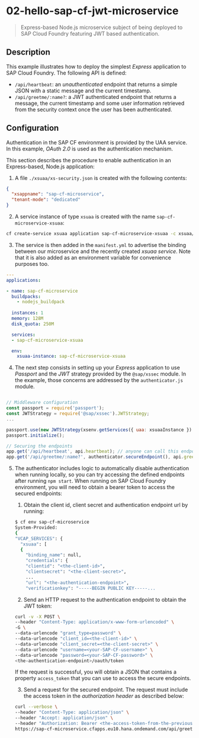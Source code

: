 # 02-hello-sap-cf-jwt-microservice
> Express-based Node.js microservice subject of being deployed to SAP Cloud Foundry featuring JWT based authentication.

## Description

This example illustrates how to deploy the simplest *Express* application to SAP Cloud Foundry.
The following API is defined: 
+ `/api/heartbeat`: an *unauthenticated* endpoint that returns a simple JSON with a static message and the current timestamp.
+ `/api/greetme/:name?`: a JWT authenticated endpoint that returns a message, the current timestamp and some user information retrieved from the security context once the user has been authenticated.

## Configuration
Authentication in the SAP CF environment is provided by the UAA service. In this example, *OAuth 2.0* is used as the authentication mechanism.

This section describes the procedure to enable authentication in an Express-based, Node.js application:

1. A file `./xsuaa/xs-security.json` is created with the following contents:
```json
{
  "xsappname": "sap-cf-microservice",
  "tenant-mode": "dedicated"
}
```

2. A service instance of type `xsuaa` is created with the name `sap-cf-microservice-xsuaa`:
```bash
cf create-service xsuaa application sap-cf-microservice-xsuaa -c xsuaa/xs-security.json
```

3. The service is then added in the `manifest.yml` to advertise the binding between our microservice and the recently created *xsuaa service*. Note that it is also added as an environment variable for convenience purposes too.
```yaml
---
applications:

- name: sap-cf-microservice
  buildpacks:
    - nodejs_buildpack
  
  instances: 1
  memory: 128M
  disk_quota: 250M

  services:
  - sap-cf-microservice-xsuaa

  env:
    xsuaa-instance: sap-cf-microservice-xsuaa
```

4. The next step consists in setting up your *Express* application to use *Passport* and the *JWT* strategy provided by the `@sap/xssec` module. In the example, those concerns are addressed by the `authenticator.js` module. 
```javascript

// Middleware configuration
const passport = require('passport');
const JWTStrategy = require('@sap/xssec').JWTStrategy;
...

passport.use(new JWTStrategy(xsenv.getServices({ uaa: xsuaaInstance }).uaa));
passport.initialize();

// Securing the endpoints
app.get('/api/heartbeat', api.heartbeat); // anyone can call this endpoint
app.get('/api/greetme/:name?', authenticator.secureEndpoint(), api.greetMe); // secured endpoint
```

5. The authenticator includes logic to automatically disable authentication when running locally, so you can try accessing the defined endpoints after running `npm start`. When running on SAP Cloud Foundry environment, you will need to obtain a bearer token to access the secured endpoints:
    1. Obtain the client id, client secret and authentication endpoint url by running:
      ```bash
      $ cf env sap-cf-microservice
      System-Provided:
      {
      "VCAP_SERVICES": {
        "xsuaa": [
        {
          "binding_name": null,
          "credentials": {
          "clientid": "<the-client-id>",
          "clientsecret": "<the-client-secret>",
          ...
          "url": "<the-authentication-endpoint>",
          "verificationkey": "-----BEGIN PUBLIC KEY-----...
      ```

    2. Send an HTTP request to the authentication endpoint to obtain the JWT token:
      ```bash
      curl -v -X POST \
      --header "Content-Type: application/x-www-form-urlencoded" \
      -G \
      --data-urlencode "grant_type=password" \
      --data-urlencode "client_id=<the-client-id>" \
      --data-urlencode "client_secret=<the-client-secret>" \
      --data-urlencode "username=<your-SAP-CF-username>" \
      --data-urlencode "password=<your-SAP-CF-password>" \
      <the-authentication-endpoint>/oauth/token
      ```
      If the request is successful, you will obtain a JSON that contains a property `access_token` that you can use to access the secure endpoints.

    3. Send a request for the secured endpoint. The request must include the access token in the *authorization header* as described below:
      ```bash
      curl --verbose \
      --header "Content-Type: application/json" \
      --header "Accept: application/json" \
      --header "Authorization: Bearer <the-access-token-from-the-previous-step>" \
      https://sap-cf-microservice.cfapps.eu10.hana.ondemand.com/api/greetme/inma
      ```